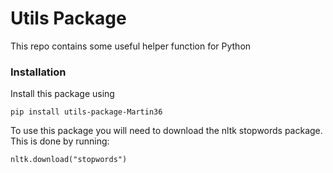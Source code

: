 # Utils Package

This repo contains some useful helper function for Python

### Installation

Install this package using

```
pip install utils-package-Martin36
```

To use this package you will need to download the nltk stopwords package. This is done by running:

```
nltk.download("stopwords")
```



